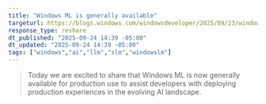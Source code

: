 ```yaml
---
title: "Windows ML is generally available"
targeturl: https://blogs.windows.com/windowsdeveloper/2025/09/23/windows-ml-is-generally-available-empowering-developers-to-scale-local-ai-across-windows-devices/
response_type: reshare
dt_published: "2025-09-24 14:39 -05:00"
dt_updated: "2025-09-24 14:39 -05:00"
tags: ["windows","ai","llm","slm","windowslm"]
---
```


> Today we are excited to share that Windows ML is now generally available for production use to assist developers with deploying production experiences in the evolving AI landscape.